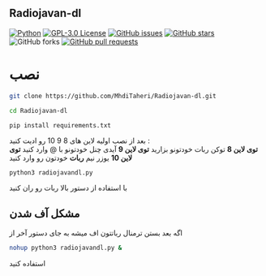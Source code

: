 ## Radiojavan-dl
[![Python](https://img.shields.io/badge/python-3670A0?style=for-the-badge&logo=python&logoColor=ffdd54)](https://github.com/MhdiTaheri/Radiojavan-dl)
[![GPL-3.0 License](https://img.shields.io/badge/License-GPL--3.0-blue?style=for-the-badge)](./LICENSE)
[![GitHub issues](https://img.shields.io/github/issues/MhdiTaheri/Radiojavan-dl?style=for-the-badge)](https://github.com/MhdiTaheri/Radiojavan-dl/issues)
[![GitHub stars](https://img.shields.io/github/stars/MhdiTaheri/Radiojavan-dl?style=for-the-badge)](https://github.com/MhdiTaheri/Radiojavan-dl/stargazers)
![GitHub forks](https://img.shields.io/github/forks/MhdiTaheri/Radiojavan-dl?style=for-the-badge)
[![GitHub pull requests](https://img.shields.io/github/issues-pr/MhdiTaheri/Radiojavan-dl?style=for-the-badge)](https://github.com/MhdiTaheri/Radiojavan-dl/pulls)
# نصب
```bash
git clone https://github.com/MhdiTaheri/Radiojavan-dl.git
```
```bash
cd Radiojavan-dl
```
```
pip install requirements.txt
```
بعد از نصب اولیه لاین های 8 9 10 رو ادیت کنید :
<br>
**توی لاین 8** توکن ربات خودتونو بزارید
**توی لاین 9** آیدی چنل خودتونو با @ وارد کنید
**توی لاین 10** یوزر نیم **ربات** خودتون رو وارد کنید
```bash
python3 radiojavandl.py
```
با استفاده از دستور بالا ربات رو ران کنید

## مشکل آف شدن
اگه بعد بستن ترمنال رباتتون اف میشه به جای دستور آخر از 
```bash
nohup python3 radiojavandl.py &
```
استفاده کنید

